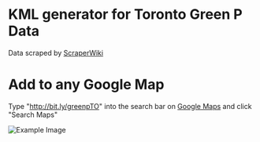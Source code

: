 # KML generator for Toronto Green P Data

Data scraped by [ScraperWiki](http://scraperwiki.com/scrapers/greenp_carparks)

# Add to any Google Map

Type "http://bit.ly/greenpTO" into the search bar on [Google Maps](http://maps.google.com) and click "Search Maps"

![Example Image](http://i.imgur.com/xVsYB.png)
